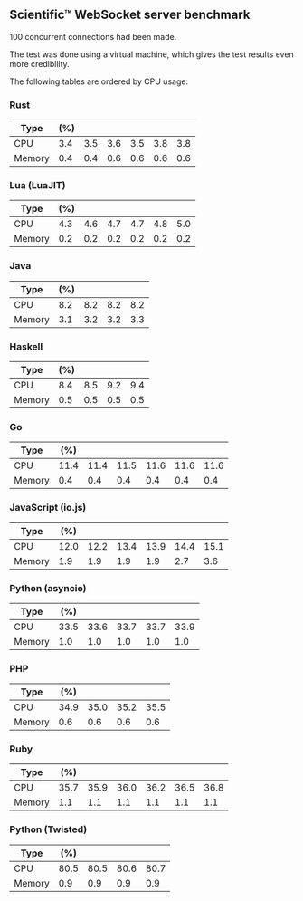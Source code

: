 ## Scientific™ WebSocket server benchmark

100 concurrent connections had been made.

The test was done using a virtual machine, which gives the test results even more credibility.

The following tables are ordered by CPU usage:

### Rust

| Type   | (%) |     |     |     |     |     |
| ------ | --- | --- |---- | --- | --- | --- |
| CPU    | 3.4 | 3.5 | 3.6 | 3.5 | 3.8 | 3.8 |
| Memory | 0.4 | 0.4 | 0.6 | 0.6 | 0.6 | 0.6 |

### Lua (LuaJIT)

| Type   | (%) |     |     |     |     |     |
| ------ | --- | --- |---- | --- | --- | --- |
| CPU    | 4.3 | 4.6 | 4.7 | 4.7 | 4.8 | 5.0 |
| Memory | 0.2 | 0.2 | 0.2 | 0.2 | 0.2 | 0.2 |

### Java

| Type   | (%) |     |     |     |
| ------ | --- | --- | --- | --- |
| CPU    | 8.2 | 8.2 | 8.2 | 8.2 |
| Memory | 3.1 | 3.2 | 3.2 | 3.3 |

### Haskell

| Type   | (%) |     |     |     |
| ------ | --- | --- | --- | --- |
| CPU    | 8.4 | 8.5 | 9.2 | 9.4 |
| Memory | 0.5 | 0.5 | 0.5 | 0.5 |

### Go

| Type   | (%)  |      |      |      |      |      |
| ------ | ---- | ---- | ---- | ---- | ---- | ---- |
| CPU    | 11.4 | 11.4 | 11.5 | 11.6 | 11.6 | 11.6 |
| Memory | 0.4  | 0.4  | 0.4  | 0.4  | 0.4  | 0.4  |

### JavaScript (io.js)

| Type   | (%)  |      |      |      |      |      |
| ------ | ---- | ---- | ---- | ---- | ---- | ---- |
| CPU    | 12.0 | 12.2 | 13.4 | 13.9 | 14.4 | 15.1 |
| Memory | 1.9  | 1.9  | 1.9  | 1.9  | 2.7  | 3.6  |

### Python (asyncio)

| Type   | (%)  |      |      |      |      |
| ------ | ---- | ---- | ---- | ---- | ---- |
| CPU    | 33.5 | 33.6 | 33.7 | 33.7 | 33.9 |
| Memory | 1.0  | 1.0  | 1.0  | 1.0  | 1.0  |

### PHP

| Type   | (%)  |      |      |      |
| ------ | ---- | ---- | ---- | ---- |
| CPU    | 34.9 | 35.0 | 35.2 | 35.5 |
| Memory | 0.6  | 0.6  | 0.6  | 0.6  |

### Ruby

| Type   | (%)  |      |      |      |      |      |
| ------ | ---- | ---- | ---- | ---- | ---- | ---- |
| CPU    | 35.7 | 35.9 | 36.0 | 36.2 | 36.5 | 36.8 |
| Memory | 1.1  | 1.1  | 1.1  | 1.1  | 1.1  | 1.1  |

### Python (Twisted)

| Type   | (%)  |      |      |      |
| ------ | ---- | ---- | ---- | ---- |
| CPU    | 80.5 | 80.5 | 80.6 | 80.7 |
| Memory | 0.9  | 0.9  | 0.9  | 0.9  |
